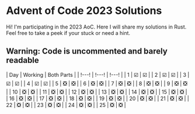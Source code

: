 # Advent of Code 2023 Solutions
Hi! I'm participating in the 2023 AoC. Here I will share my solutions in Rust. Feel free to take a peek if your stuck or need a hint. 
## **Warning: Code is uncommented and barely readable**
| Day | Working | Both Parts |
| !---! | !---! | !---! |
| 1 | ☑️ | ☑️ |
| 2 | ☑️ | ☑️ |
| 3 | ☑️ | ☑️ |
| 4 | ☑️ | ☑️ |
| 5 | ❎ | ❎ |
| 6 | ❎ | ❎ |
| 7 | ❎ | ❎ |
| 8 | ❎ | ❎ |
| 9 | ❎ | ❎ |
| 10 | ❎ | ❎ |
| 11 | ❎ | ❎ |
| 12 | ❎ | ❎ |
| 13 | ❎ | ❎ |
| 14 | ❎ | ❎ |
| 15 | ❎ | ❎ |
| 16 | ❎ | ❎ |
| 17 | ❎ | ❎ |
| 18 | ❎ | ❎ |
| 19 | ❎ | ❎ |
| 20 | ❎ | ❎ |
| 21 | ❎ | ❎ |
| 22 | ❎ | ❎ |
| 23 | ❎ | ❎ |
| 24 | ❎ | ❎ |
| 25 | ❎ | ❎ |
